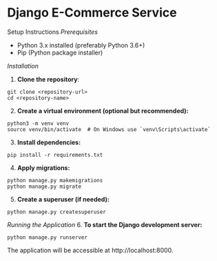 # Django E-Commerce Service

Setup Instructions
*Prerequisites*
- Python 3.x installed (preferably Python 3.6+)
- Pip (Python package installer)

*Installation*
1. **Clone the repository**:

```
git clone <repository-url>
cd <repository-name>
```

2. **Create a virtual environment (optional but recommended):**

```
python3 -m venv venv
source venv/bin/activate  # On Windows use `venv\Scripts\activate`
```

3. **Install dependencies:**

```
pip install -r requirements.txt
```

4. **Apply migrations:**

```
python manage.py makemigrations 
python manage.py migrate
```

5. **Create a superuser (if needed):**

```
python manage.py createsuperuser
```

*Running the Application*
6. **To start the Django development server:**
```
python manage.py runserver
```

The application will be accessible at http://localhost:8000.
